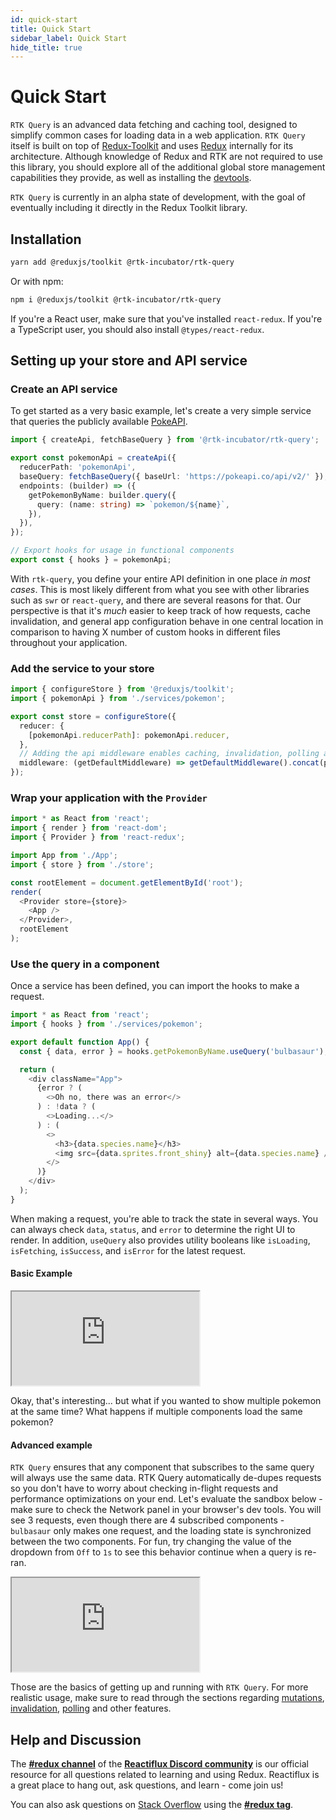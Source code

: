 ```yaml
---
id: quick-start
title: Quick Start
sidebar_label: Quick Start
hide_title: true
---
```


# Quick Start

`RTK Query` is an advanced data fetching and caching tool, designed to simplify common cases for loading data in a web application. `RTK Query` itself is built on top of [Redux-Toolkit](https://redux-toolkit.js.org/) and uses [Redux](https://redux.js.org/) internally for its architecture. Although knowledge of Redux and RTK are not required to use this library, you should explore all of the additional global store management capabilities they provide, as well as installing the [devtools](https://github.com/reduxjs/redux-devtools).

`RTK Query` is currently in an alpha state of development, with the goal of eventually including it directly in the Redux Toolkit library.

## Installation

```sh
yarn add @reduxjs/toolkit @rtk-incubator/rtk-query
```

Or with npm:

```sh
npm i @reduxjs/toolkit @rtk-incubator/rtk-query
```

If you're a React user, make sure that you've installed `react-redux`. If you're a TypeScript user, you should also install `@types/react-redux`.

## Setting up your store and API service

### Create an API service

To get started as a very basic example, let's create a very simple service that queries the publicly available [PokeAPI](https://pokeapi.co/).

```ts title="src/services/pokemon.ts"
import { createApi, fetchBaseQuery } from '@rtk-incubator/rtk-query';

export const pokemonApi = createApi({
  reducerPath: 'pokemonApi',
  baseQuery: fetchBaseQuery({ baseUrl: 'https://pokeapi.co/api/v2/' }),
  endpoints: (builder) => ({
    getPokemonByName: builder.query({
      query: (name: string) => `pokemon/${name}`,
    }),
  }),
});

// Export hooks for usage in functional components
export const { hooks } = pokemonApi;
```

With `rtk-query`, you define your entire API definition in one place _in most cases_. This is most likely different from what you see with other libraries such as `swr` or `react-query`, and there are several reasons for that. Our perspective is that it's _much_ easier to keep track of how requests, cache invalidation, and general app configuration behave in one central location in comparison to having X number of custom hooks in different files throughout your application.

### Add the service to your store

```ts title="src/store.ts"
import { configureStore } from '@reduxjs/toolkit';
import { pokemonApi } from './services/pokemon';

export const store = configureStore({
  reducer: {
    [pokemonApi.reducerPath]: pokemonApi.reducer,
  },
  // Adding the api middleware enables caching, invalidation, polling and other features of `rtk-query`.
  middleware: (getDefaultMiddleware) => getDefaultMiddleware().concat(pokemonApi.middleware),
});
```

### Wrap your application with the `Provider`

```ts title="src/index.tsx"
import * as React from 'react';
import { render } from 'react-dom';
import { Provider } from 'react-redux';

import App from './App';
import { store } from './store';

const rootElement = document.getElementById('root');
render(
  <Provider store={store}>
    <App />
  </Provider>,
  rootElement
);
```

### Use the query in a component

Once a service has been defined, you can import the hooks to make a request.

```ts title="src/App.tsx"
import * as React from 'react';
import { hooks } from './services/pokemon';

export default function App() {
  const { data, error } = hooks.getPokemonByName.useQuery('bulbasaur');

  return (
    <div className="App">
      {error ? (
        <>Oh no, there was an error</>
      ) : !data ? (
        <>Loading...</>
      ) : (
        <>
          <h3>{data.species.name}</h3>
          <img src={data.sprites.front_shiny} alt={data.species.name} />
        </>
      )}
    </div>
  );
}
```

When making a request, you're able to track the state in several ways. You can always check `data`, `status`, and `error` to determine the right UI to render. In addition, `useQuery` also provides utility booleans like `isLoading`, `isFetching`, `isSuccess`, and `isError` for the latest request.

#### Basic Example

<iframe
  src="https://codesandbox.io/embed/getting-started-basic-17n8h?fontsize=14&hidenavigation=1&theme=dark"
  style={{ width: '100%', height: '500px', border: 0, borderRadius: '4px', overflow: 'hidden' }}
  title="rtk-query-getting-started-basic"
  allow="geolocation; microphone; camera; midi; vr; accelerometer; gyroscope; payment; ambient-light-sensor; encrypted-media; usb"
  sandbox="allow-modals allow-forms allow-popups allow-scripts allow-same-origin"
></iframe>

Okay, that's interesting... but what if you wanted to show multiple pokemon at the same time? What happens if multiple components load the same pokemon?

#### Advanced example

`RTK Query` ensures that any component that subscribes to the same query will always use the same data. RTK Query automatically de-dupes requests so you don't have to worry about checking in-flight requests and performance optimizations on your end. Let's evaluate the sandbox below - make sure to check the Network panel in your browser's dev tools. You will see 3 requests, even though there are 4 subscribed components - `bulbasaur` only makes one request, and the loading state is synchronized between the two components. For fun, try changing the value of the dropdown from `Off` to `1s` to see this behavior continue when a query is re-ran.

<iframe
  src="https://codesandbox.io/embed/getting-started-advanced-8tx2b?file=/src/App.tsx?fontsize=14&hidenavigation=1&theme=dark"
  style={{ width: '100%', height: '600px', border: 0, borderRadius: '4px', overflow: 'hidden' }}
  title="rtk-query-getting-started-advanced"
  allow="geolocation; microphone; camera; midi; vr; accelerometer; gyroscope; payment; ambient-light-sensor; encrypted-media; usb"
  sandbox="allow-modals allow-forms allow-popups allow-scripts allow-same-origin"
></iframe>

Those are the basics of getting up and running with `RTK Query`. For more realistic usage, make sure to read through the sections regarding [mutations](../concepts/mutations), [invalidation](../concepts/mutations#advanced-mutations-with-revalidation), [polling](../concepts/polling) and other features.

## Help and Discussion

The **[#redux channel](https://discord.gg/reactiflux)** of the **[Reactiflux Discord community](http://www.reactiflux.com)** is our official resource for all questions related to learning and using Redux. Reactiflux is a great place to hang out, ask questions, and learn - come join us!

You can also ask questions on [Stack Overflow](https://stackoverflow.com) using the **[#redux tag](https://stackoverflow.com/questions/tagged/redux)**.
